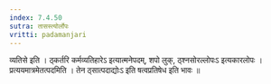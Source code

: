 ```yaml
---
index: 7.4.50
sutra: तासस्त्योर्लोपः
vritti: padamanjari
---
```


 व्यतिसे इति । ठ्कर्तरि कर्मव्यतिहारेऽ इत्यात्मनेपदम्, शपो लुक्, ठ्श्नसोरल्लोपःऽ इत्यकारलोपः । प्रत्ययमात्रमेतत्पदमिति । तेन ठ्सात्पदाद्योःऽ इति षत्वप्रतिषेध इति भावः ॥